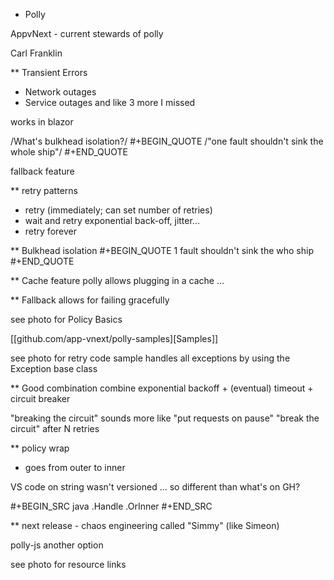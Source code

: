 * Polly

AppvNext - current stewards of polly

Carl Franklin

** Transient Errors
- Network outages
- Service outages
and like 3 more I missed

works in blazor

/What's bulkhead isolation?/
#+BEGIN_QUOTE
/"one fault shouldn't sink the whole ship"/
#+END_QUOTE

fallback feature

** retry patterns
- retry (immediately; can set number of retries)
- wait and retry
  exponential back-off, jitter...
- retry forever

** Bulkhead isolation
#+BEGIN_QUOTE
1 fault shouldn't sink the who ship
#+END_QUOTE

** Cache feature
polly allows plugging in a cache ...

** Fallback
allows for failing gracefully

see photo for Policy Basics

[[github.com/app-vnext/polly-samples][Samples]]

see photo for retry code sample
handles all exceptions by using the Exception base class

** Good combination
combine exponential backoff + (eventual) timeout + circuit breaker

"breaking the circuit" sounds more like "put requests on pause"
  "break the circuit" after N retries

** policy wrap
- goes from outer to inner

VS code on string wasn't versioned ... so different than what's on GH?

#+BEGIN_SRC java
.Handle<Exception>
.OrInner<SomeInnerException>
#+END_SRC

** next release - chaos engineering 
called "Simmy" (like Simeon)

polly-js another option

see photo for resource links
